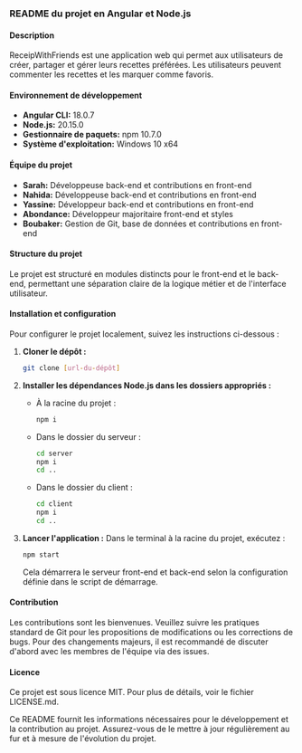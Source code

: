 ### README du projet en Angular et Node.js
#### Description
ReceipWithFriends est une application web qui permet aux utilisateurs de créer, partager et gérer leurs recettes préférées. Les utilisateurs peuvent commenter les recettes et les marquer comme favoris.

#### Environnement de développement
- **Angular CLI:** 18.0.7
- **Node.js:** 20.15.0
- **Gestionnaire de paquets:** npm 10.7.0
- **Système d'exploitation:** Windows 10 x64

#### Équipe du projet
- **Sarah:** Développeuse back-end et contributions en front-end
- **Nahida:** Développeuse back-end et contributions en front-end
- **Yassine:** Développeur back-end et contributions en front-end
- **Abondance:** Développeur majoritaire front-end et styles
- **Boubaker:** Gestion de Git, base de données et contributions en front-end

#### Structure du projet
Le projet est structuré en modules distincts pour le front-end et le back-end, permettant une séparation claire de la logique métier et de l'interface utilisateur.

#### Installation et configuration
Pour configurer le projet localement, suivez les instructions ci-dessous :

1. **Cloner le dépôt :**
   ```bash
   git clone [url-du-dépôt]
   ```

2. **Installer les dépendances Node.js dans les dossiers appropriés :**
   - À la racine du projet :
     ```bash
     npm i
     ```
   - Dans le dossier du serveur :
     ```bash
     cd server
     npm i
     cd ..
     ```
   - Dans le dossier du client :
     ```bash
     cd client
     npm i
     cd ..
     ```

3. **Lancer l'application :**
   Dans le terminal à la racine du projet, exécutez :
   ```bash
   npm start
   ```
   Cela démarrera le serveur front-end et back-end selon la configuration définie dans le script de démarrage.

#### Contribution
Les contributions sont les bienvenues. Veuillez suivre les pratiques standard de Git pour les propositions de modifications ou les corrections de bugs. Pour des changements majeurs, il est recommandé de discuter d'abord avec les membres de l'équipe via des issues.

#### Licence
Ce projet est sous licence MIT. Pour plus de détails, voir le fichier LICENSE.md.

Ce README fournit les informations nécessaires pour le développement et la contribution au projet. Assurez-vous de le mettre à jour régulièrement au fur et à mesure de l'évolution du projet.
